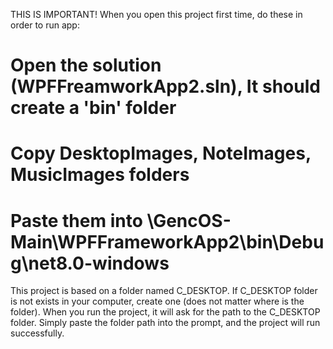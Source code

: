 THIS IS IMPORTANT!
When you open this project first time, do these in order to run app:

# Open the solution (WPFFreamworkApp2.sln), It should create a 'bin' folder

# Copy DesktopImages, NoteImages, MusicImages folders

# Paste them into \GencOS-Main\WPFFrameworkApp2\bin\Debug\net8.0-windows

This project is based on a folder named C_DESKTOP. If C_DESKTOP folder is not exists in your computer, create one (does not matter where is the folder). When you run the project, it will ask for the path to the C_DESKTOP folder. Simply paste the folder path into the prompt, and the project will run successfully.
